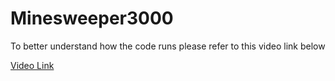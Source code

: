 # Minesweeper3000

To better understand how the code runs please refer to this video link below

[Video Link](https://youtu.be/t9CNYiWYzRg)
 
